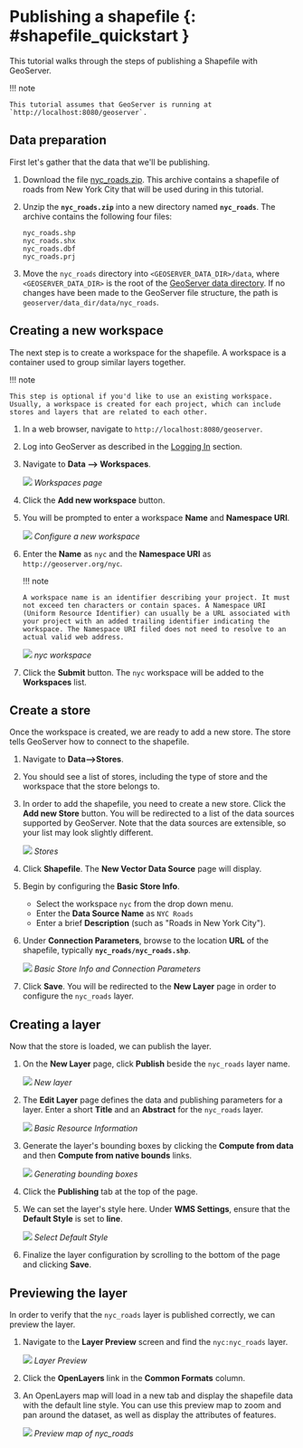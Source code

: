 # Publishing a shapefile {: #shapefile_quickstart }

This tutorial walks through the steps of publishing a Shapefile with GeoServer.

!!! note

    This tutorial assumes that GeoServer is running at `http://localhost:8080/geoserver`.

## Data preparation

First let's gather that the data that we'll be publishing.

1.  Download the file [nyc_roads.zip](nyc_roads.zip). This archive contains a shapefile of roads from New York City that will be used during in this tutorial.

2.  Unzip the **`nyc_roads.zip`** into a new directory named **`nyc_roads`**. The archive contains the following four files:

        nyc_roads.shp
        nyc_roads.shx
        nyc_roads.dbf
        nyc_roads.prj

3.  Move the `nyc_roads` directory into `<GEOSERVER_DATA_DIR>/data`, where `<GEOSERVER_DATA_DIR>` is the root of the [GeoServer data directory](../../datadirectory/index.md). If no changes have been made to the GeoServer file structure, the path is `geoserver/data_dir/data/nyc_roads`.

## Creating a new workspace

The next step is to create a workspace for the shapefile. A workspace is a container used to group similar layers together.

!!! note

    This step is optional if you'd like to use an existing workspace. Usually, a workspace is created for each project, which can include stores and layers that are related to each other.

1.  In a web browser, navigate to `http://localhost:8080/geoserver`.

2.  Log into GeoServer as described in the [Logging In](../web-admin-quickstart/index.md#logging_in) section.

3.  Navigate to **Data --> Workspaces**.

    ![](../../data/webadmin/img/data_workspaces.png)
    *Workspaces page*

4.  Click the **Add new workspace** button.

5.  You will be prompted to enter a workspace **Name** and **Namespace URI**.

    ![](new_workspace.png)
    *Configure a new workspace*

6.  Enter the **Name** as `nyc` and the **Namespace URI** as `http://geoserver.org/nyc`.

    !!! note

        A workspace name is an identifier describing your project. It must not exceed ten characters or contain spaces. A Namespace URI (Uniform Resource Identifier) can usually be a URL associated with your project with an added trailing identifier indicating the workspace. The Namespace URI filed does not need to resolve to an actual valid web address.

    ![](workspace_nycroads.png)
    *nyc workspace*

7.  Click the **Submit** button. The `nyc` workspace will be added to the **Workspaces** list.

## Create a store

Once the workspace is created, we are ready to add a new store. The store tells GeoServer how to connect to the shapefile.

1.  Navigate to **Data-->Stores**.

2.  You should see a list of stores, including the type of store and the workspace that the store belongs to.

3.  In order to add the shapefile, you need to create a new store. Click the **Add new Store** button. You will be redirected to a list of the data sources supported by GeoServer. Note that the data sources are extensible, so your list may look slightly different.

    ![](stores_nycroads.png)
    *Stores*

4.  Click **Shapefile**. The **New Vector Data Source** page will display.

5.  Begin by configuring the **Basic Store Info**.

    -   Select the workspace `nyc` from the drop down menu.
    -   Enter the **Data Source Name** as `NYC Roads`
    -   Enter a brief **Description** (such as "Roads in New York City").

6.  Under **Connection Parameters**, browse to the location **URL** of the shapefile, typically **`nyc_roads/nyc_roads.shp`**.

    ![](new_shapefile.png)
    *Basic Store Info and Connection Parameters*

7.  Click **Save**. You will be redirected to the **New Layer** page in order to configure the `nyc_roads` layer.

## Creating a layer

Now that the store is loaded, we can publish the layer.

1.  On the **New Layer** page, click **Publish** beside the `nyc_roads` layer name.

    ![](new_layer.png)
    *New layer*

2.  The **Edit Layer** page defines the data and publishing parameters for a layer. Enter a short **Title** and an **Abstract** for the `nyc_roads` layer.

    ![](new_data.png)
    *Basic Resource Information*

3.  Generate the layer's bounding boxes by clicking the **Compute from data** and then **Compute from native bounds** links.

    ![](boundingbox.png)
    *Generating bounding boxes*

4.  Click the **Publishing** tab at the top of the page.

5.  We can set the layer's style here. Under **WMS Settings**, ensure that the **Default Style** is set to **line**.

    ![](style.png)
    *Select Default Style*

6.  Finalize the layer configuration by scrolling to the bottom of the page and clicking **Save**.

## Previewing the layer

In order to verify that the `nyc_roads` layer is published correctly, we can preview the layer.

1.  Navigate to the **Layer Preview** screen and find the `nyc:nyc_roads` layer.

    ![](layer_preview.png)
    *Layer Preview*

2.  Click the **OpenLayers** link in the **Common Formats** column.

3.  An OpenLayers map will load in a new tab and display the shapefile data with the default line style. You can use this preview map to zoom and pan around the dataset, as well as display the attributes of features.

    ![](openlayers.png)
    *Preview map of nyc_roads*
